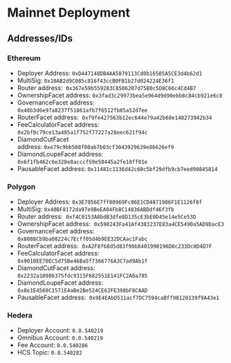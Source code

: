 # Mainnet Deployment

## Addresses/IDs

### Ethereum
- Deployer Address: `0xD447148DB4AA5079113Cd0b16505A5CE3d4b62d1`
- MultiSig: `0x10AB2d9C085c816f43ccB0FB1b27d024224E36f1`
- Router address:  `0x367e59b559283C8506207d75B0c5D8C66c4Cd4B7`
- OwnershipFacet address: `0x3fad3c29973bea5e964d9d90ebb8c84cb921e6c8`
- GovernanceFacet address: `0x48b3d6e97a8237f51861afb7f6512fb85a52d7ee`
- RouterFacet address:  `0xf9fe427563b12ec644e79a42b68e148273942b34`
- FeeCalculatorFacet address: `0x2bf0c79ce13a405a1f752f77227a28eec621f94c`
- DiamondCutFacet address: `0xe79c9bb508f00ab7b03cf3043929639e86626ef9`
- DiamondLoupeFacet address: `0x6f1fb462c6e328e8acccf59e58445a2fe18ff01e`
- PausableFacet address: `0x11481c1136d42c60c5bf29dfb9cb7eed90845814`

### Polygon
- Deployer Address: `0x3E7056E7ff80969Fc86E1CD4871986F1E1126f8f`
- MultiSig: `0x40BF8172da97e9BeEA04Fb8C14836ABDdf46f3fb`
- Router address:  `0xf4C0153A8bdB3dfe8D135cE3bE0D45e14e5Ce53D`
- OwnershipFacet address:  `0x590243Fa41Af4383237E83a4CE5490a5AD9DacE3`
- GovernanceFacet address:  `0x8088Cb9ba08224c7Ecff05d4b9EE32DCAac1Fabc`
- RouterFacet address:  `0xA2F8f68d5d83f90b8401990196D0c233Dc0D4D7F`
- FeeCalculatorFacet address:  `0x9010EE70EC5d75Be46Ba5f7366776A3C7ad9Ab1f`
- DiamondCutFacet address:  `0x2232a10986375fdc9315F682551E141FC2A0a785`
- DiamondLoupeFacet address:  `0x8e1E4560C1571E4aBe2Be524CE62FE398bF8CAAD`
- PausableFacet address:  `0x9E4EAbD511acf7DC7594caBff98120139f9A43e1`

### Hedera
- Deployer Account: `0.0.540219`
- Omnibus Account: `0.0.540219`
- Fee Account: `0.0.540286`
- HCS Topic: `0.0.540282`